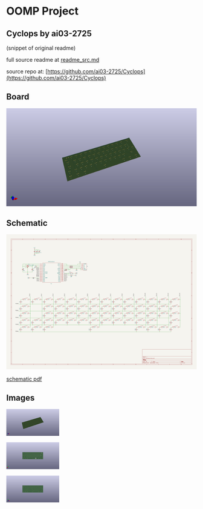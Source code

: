 # OOMP Project  
## Cyclops  by ai03-2725  
  
(snippet of original readme)  
  
  
  full source readme at [readme_src.md](readme_src.md)  
  
source repo at: [https://github.com/ai03-2725/Cyclops](https://github.com/ai03-2725/Cyclops)  
## Board  
  
[![working_3d.png](working_3d_600.png)](working_3d.png)  
## Schematic  
  
[![working_schematic.png](working_schematic_600.png)](working_schematic.png)  
  
[schematic pdf](working_schematic.pdf)  
## Images  
  
[![working_3d.png](working_3d_140.png)](working_3d.png)  
  
[![working_3d_back.png](working_3d_back_140.png)](working_3d_back.png)  
  
[![working_3d_front.png](working_3d_front_140.png)](working_3d_front.png)  
